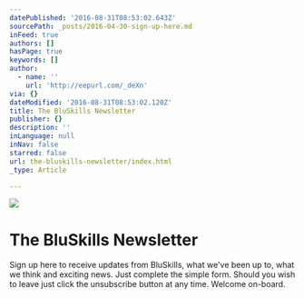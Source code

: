 ```yaml
---
datePublished: '2016-08-31T08:53:02.643Z'
sourcePath: _posts/2016-04-30-sign-up-here.md
inFeed: true
authors: []
hasPage: true
keywords: []
author:
  - name: ''
    url: 'http://eepurl.com/_deXn'
via: {}
dateModified: '2016-08-31T08:53:02.120Z'
title: The BluSkills Newsletter
publisher: {}
description: ''
inLanguage: null
inNav: false
starred: false
url: the-bluskills-newsletter/index.html
_type: Article

---
```

![](https://s3-us-west-2.amazonaws.com/the-grid-img/p/3d4088d09c947f696fbfee46b232bac2fe49821f.jpg)

# The BluSkills Newsletter

Sign up here to receive updates from BluSkills, what we've been up to, what we think and exciting news. Just complete the simple form. Should you wish to leave just click the unsubscribe button at any time. Welcome on-board.